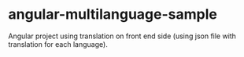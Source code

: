 # angular-multilanguage-sample
Angular project using translation on front end side (using json file with translation for each language).

